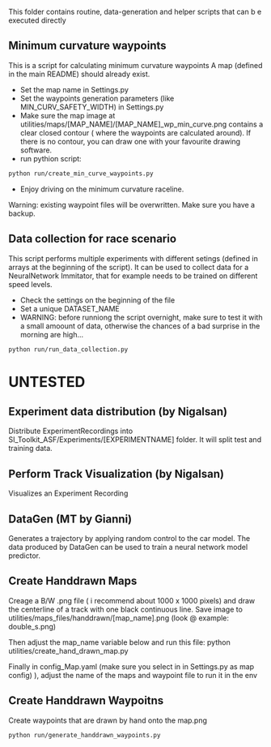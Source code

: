 This folder contains routine, data-generation and helper scripts that can b e executed directly

## Minimum curvature waypoints

This is a script for calculating minimum curvature waypoints
A map (defined in the main README) should already exist.

- Set the map name in Settings.py
- Set the waypoints generation parameters (like MIN_CURV_SAFETY_WIDTH) in Settings.py
- Make sure the map image at utilities/maps/[MAP_NAME]/[MAP_NAME]\_wp_min_curve.png contains a clear closed contour ( where the waypoints are calculated around). If there is no contour, you can draw one with your favourite drawing software.
- run pythion script:

```bash
python run/create_min_curve_waypoints.py
```

- Enjoy driving on the minimum curvature raceline.

Warning: existing waypoint files will be overwritten. Make sure you have a backup.

## Data collection for race scenario

This script performs multiple experiments with different setings (defined in arrays at the beginning of the script). It can be used to collect data for a NeuralNetwork Immitator, that for example needs to be trained on different speed levels.

- Check the settings on the beginning of the file
- Set a unique DATASET_NAME
- WARNING: before runniong the script overnight, make sure to test it with a small amoount of data, otherwise the chances of a bad surprise in the morning are high...

```bash
python run/run_data_collection.py
```

# UNTESTED

## Experiment data distribution (by Nigalsan)

Distribute ExperimentRecordings into SI_Toolkit_ASF/Experiments/[EXPERIMENTNAME] folder. It will split test and training data.

## Perform Track Visualization (by Nigalsan)

Visualizes an Experiment Recording

## DataGen (MT by Gianni)

Generates a trajectory by applying random control to the car model. The data produced by DataGen can be used to train a neural network model predictor.

## Create Handdrawn Maps

Creage a B/W .png file ( i recommend about 1000 x 1000 pixels) and draw the centerline of a track with one black continuous line. Save image to utilities/maps_files/handdrawn/[map_name].png (look @ example: double_s.png)

Then adjust the map_name variable below and run this file: python utilities/create_hand_drawn_map.py

Finally in config_Map.yaml (make sure you select in in Settings.py as map config) ), adjust the name of the maps and waypoint file to run it in the env

## Create Handdrawn Waypoitns

Create waypoints that are drawn by hand onto the map.png

```bash
python run/generate_handdrawn_waypoints.py
```
